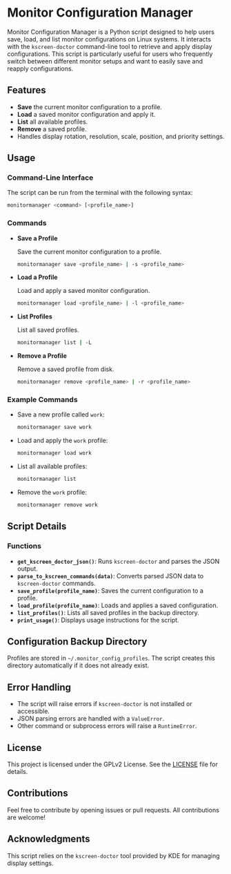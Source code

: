 # Monitor Configuration Manager

Monitor Configuration Manager is a Python script designed to help users save, load, and list monitor configurations on Linux systems. It interacts with the `kscreen-doctor` command-line tool to retrieve and apply display configurations. This script is particularly useful for users who frequently switch between different monitor setups and want to easily save and reapply configurations.

## Features

- **Save** the current monitor configuration to a profile.
- **Load** a saved monitor configuration and apply it.
- **List** all available profiles.
- **Remove** a saved profile.
- Handles display rotation, resolution, scale, position, and priority settings.

## Usage

### Command-Line Interface

The script can be run from the terminal with the following syntax:

```bash
monitormanager <command> [<profile_name>]
```

### Commands

- **Save a Profile**

    Save the current monitor configuration to a profile.

    ```bash
    monitormanager save <profile_name> | -s <profile_name>
    ```

- **Load a Profile**

    Load and apply a saved monitor configuration.

    ```bash
    monitormanager load <profile_name> | -l <profile_name>
    ```

- **List Profiles**

    List all saved profiles.

    ```bash
    monitormanager list | -L
    ```

- **Remove a Profile**

    Remove a saved profile from disk.

    ```bash
    monitormanager remove <profile_name> | -r <profile_name>
    ```

### Example Commands

- Save a new profile called `work`:

    ```bash
    monitormanager save work
    ```

- Load and apply the `work` profile:

    ```bash
    monitormanager load work
    ```

- List all available profiles:

    ```bash
    monitormanager list
    ```

- Remove the `work` profile:

    ```bash
    monitormanager remove work
    ```

## Script Details

### Functions

- **`get_kscreen_doctor_json()`**: Runs `kscreen-doctor` and parses the JSON output.
- **`parse_to_kscreen_commands(data)`**: Converts parsed JSON data to `kscreen-doctor` commands.
- **`save_profile(profile_name)`**: Saves the current configuration to a profile.
- **`load_profile(profile_name)`**: Loads and applies a saved configuration.
- **`list_profiles()`**: Lists all saved profiles in the backup directory.
- **`print_usage()`**: Displays usage instructions for the script.

## Configuration Backup Directory

Profiles are stored in `~/.monitor_config_profiles`. The script creates this directory automatically if it does not already exist.

## Error Handling

- The script will raise errors if `kscreen-doctor` is not installed or accessible.
- JSON parsing errors are handled with a `ValueError`.
- Other command or subprocess errors will raise a `RuntimeError`.

## License

This project is licensed under the GPLv2 License. See the [LICENSE](LICENSE) file for details.

## Contributions

Feel free to contribute by opening issues or pull requests. All contributions are welcome!

## Acknowledgments

This script relies on the `kscreen-doctor` tool provided by KDE for managing display settings.

